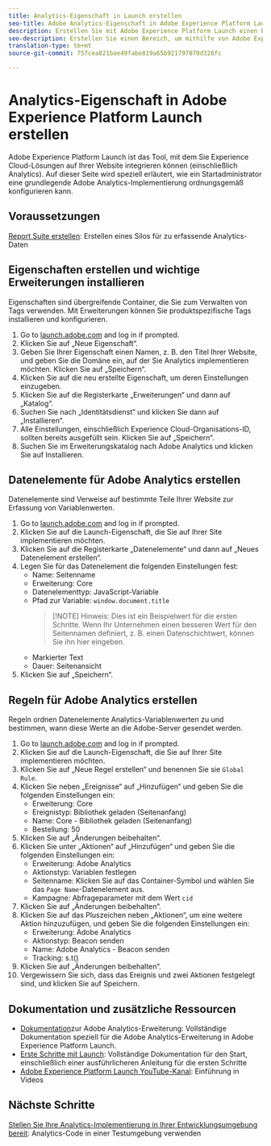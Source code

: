 ```yaml
---
title: Analytics-Eigenschaft in Launch erstellen
seo-title: Adobe Analytics-Eigenschaft in Adobe Experience Platform Launch erstellen
description: Erstellen Sie mit Adobe Experience Platform Launch einen Bereich zur Anpassung der Datenerfassung.
seo-description: Erstellen Sie einen Bereich, um mithilfe von Adobe Experience Platform Launch die Datenerfassung in Adobe Analytics anzupassen.
translation-type: tm+mt
source-git-commit: 757cea821bae49fabe819a65b921797070d328fc

---
```



# Analytics-Eigenschaft in Adobe Experience Platform Launch erstellen

Adobe Experience Platform Launch ist das Tool, mit dem Sie Experience Cloud-Lösungen auf Ihrer Website integrieren können (einschließlich Analytics). Auf dieser Seite wird speziell erläutert, wie ein Startadministrator eine grundlegende Adobe Analytics-Implementierung ordnungsgemäß konfigurieren kann.

## Voraussetzungen

[Report Suite erstellen](/help/admin/admin-console/create-report-suite.md): Erstellen eines Silos für zu erfassende Analytics-Daten

## Eigenschaften erstellen und wichtige Erweiterungen installieren

Eigenschaften sind übergreifende Container, die Sie zum Verwalten von Tags verwenden. Mit Erweiterungen können Sie produktspezifische Tags installieren und konfigurieren.

1. Go to [launch.adobe.com](https://launch.adobe.com) and log in if prompted.
1. Klicken Sie auf „Neue Eigenschaft“.
1. Geben Sie Ihrer Eigenschaft einen Namen, z. B. den Titel Ihrer Website, und geben Sie die Domäne ein, auf der Sie Analytics implementieren möchten. Klicken Sie auf „Speichern“.
1. Klicken Sie auf die neu erstellte Eigenschaft, um deren Einstellungen einzugeben.
1. Klicken Sie auf die Registerkarte „Erweiterungen“ und dann auf „Katalog“.
1. Suchen Sie nach „Identitätsdienst“ und klicken Sie dann auf „Installieren“.
1. Alle Einstellungen, einschließlich Experience Cloud-Organisations-ID, sollten bereits ausgefüllt sein. Klicken Sie auf „Speichern“.
1. Suchen Sie im Erweiterungskatalog nach Adobe Analytics und klicken Sie auf Installieren.

## Datenelemente für Adobe Analytics erstellen

Datenelemente sind Verweise auf bestimmte Teile Ihrer Website zur Erfassung von Variablenwerten.

1. Go to [launch.adobe.com](https://launch.adobe.com) and log in if prompted.
2. Klicken Sie auf die Launch-Eigenschaft, die Sie auf Ihrer Site implementieren möchten.
3. Klicken Sie auf die Registerkarte „Datenelemente“ und dann auf „Neues Datenelement erstellen“.
4. Legen Sie für das Datenelement die folgenden Einstellungen fest:
   * Name: Seitenname
   * Erweiterung: Core
   * Datenelementtyp: JavaScript-Variable
   * Pfad zur Variable: `window.document.title`
      > [!NOTE] Hinweis: Dies ist ein Beispielwert für die ersten Schritte. Wenn Ihr Unternehmen einen besseren Wert für den Seitennamen definiert, z. B. einen Datenschichtwert, können Sie ihn hier eingeben.
   * Markierter Text
   * Dauer: Seitenansicht
5. Klicken Sie auf „Speichern“.

## Regeln für Adobe Analytics erstellen

Regeln ordnen Datenelemente Analytics-Variablenwerten zu und bestimmen, wann diese Werte an die Adobe-Server gesendet werden.

1. Go to [launch.adobe.com](https://launch.adobe.com) and log in if prompted.
1. Klicken Sie auf die Launch-Eigenschaft, die Sie auf Ihrer Site implementieren möchten.
1. Klicken Sie auf „Neue Regel erstellen“ und benennen Sie sie `Global Rule`.
1. Klicken Sie neben „Ereignisse“ auf „Hinzufügen“ und geben Sie die folgenden Einstellungen ein:
   * Erweiterung: Core
   * Ereignistyp: Bibliothek geladen (Seitenanfang)
   * Name: Core - Bibliothek geladen (Seitenanfang)
   * Bestellung: 50
1. Klicken Sie auf „Änderungen beibehalten“.
1. Klicken Sie unter „Aktionen“ auf „Hinzufügen“ und geben Sie die folgenden Einstellungen ein:
   * Erweiterung: Adobe Analytics
   * Aktionstyp: Variablen festlegen
   * Seitenname: Klicken Sie auf das Container-Symbol und wählen Sie das `Page Name`-Datenelement aus.
   * Kampagne: Abfrageparameter mit dem Wert `cid`
1. Klicken Sie auf „Änderungen beibehalten“.
1. Klicken Sie auf das Pluszeichen neben „Aktionen“, um eine weitere Aktion hinzuzufügen, und geben Sie die folgenden Einstellungen ein:
   * Erweiterung: Adobe Analytics
   * Aktionstyp: Beacon senden
   * Name: Adobe Analytics - Beacon senden
   * Tracking: s.t()
1. Klicken Sie auf „Änderungen beibehalten“.
1. Vergewissern Sie sich, dass das Ereignis und zwei Aktionen festgelegt sind, und klicken Sie auf Speichern.

## Dokumentation und zusätzliche Ressourcen

* [Dokumentation](https://docs.adobelaunch.com/extension-reference/web/adobe-analytics-extension)zur Adobe Analytics-Erweiterung: Vollständige Dokumentation speziell für die Adobe Analytics-Erweiterung in Adobe Experience Platform Launch.
* [Erste Schritte mit Launch](https://docs.adobelaunch.com/getting-started): Vollständige Dokumentation für den Start, einschließlich einer ausführlicheren Anleitung für die ersten Schritte
* [Adobe Experience Platform Launch YouTube-Kanal](https://www.youtube.com/channel/UCa84ntcvYhPArOBsZIRE2Jw/videos?view=0&shelf_id=0&sort=dd): Einführung in Videos

## Nächste Schritte

[Stellen Sie Ihre Analytics-Implementierung in Ihrer Entwicklungsumgebung bereit](deploy-dev.md): Analytics-Code in einer Testumgebung verwenden

